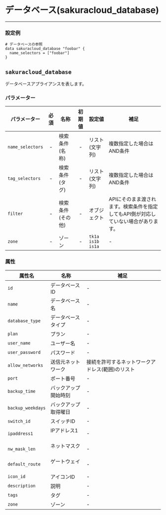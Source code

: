# データベース(sakuracloud_database)

---

### 設定例

```hcl
# データベースの参照
data sakuracloud_database "foobar" {
  name_selectors = ["foobar"]
}
```

## `sakuracloud_database`

データベースアプライアンスを表します。

### パラメーター

|パラメーター       |必須  |名称           |初期値     |設定値                         |補足                                          |
|-----------------|:---:|----------------|:--------:|-------------------------------|----------------------------------------------|
| `name_selectors`  | -   | 検索条件(名称)      | -        | リスト(文字列)           | 複数指定した場合はAND条件  |
| `tag_selectors`   | -   | 検索条件(タグ)      | -        | リスト(文字列)           | 複数指定した場合はAND条件  |
| `filter`          | -   | 検索条件(その他)    | -        | オブジェクト             | APIにそのまま渡されます。検索条件を指定してもAPI側が対応していない場合があります。 |
| `zone`          | -   | ゾーン          | -        | `tk1a`<br />`is1b`<br />`is1a` | - |


### 属性

|属性名          | 名称             | 補足                  |
|---------------|------------------|----------------------|
| `id`            | データベースID | -                    |
| `name`          | データベース名   |  - |
| `database_type` | データベースタイプ|  - |
| `plan`          | プラン           | - |
| `user_name`     | ユーザー名       |  - |
| `user_password` | パスワード       |  - |
| `allow_networks`| 送信元ネットワーク | 接続を許可するネットワークアドレス(範囲)のリスト |
| `port`          | ポート番号       |  - |
| `backup_time`   | バックアップ開始時刻   | - |
| `backup_weekdays`   | バックアップ取得曜日   | - |
| `switch_id`     | スイッチID      | - |
| `ipaddress1`    | IPアドレス1     | - |
| `nw_mask_len`   | ネットマスク     | - |
| `default_route` | ゲートウェイ     | - |
| `icon_id`       | アイコンID         | - |
| `description`   | 説明           | - |
| `tags`          | タグ           | - |
| `zone`          | ゾーン          | - |

